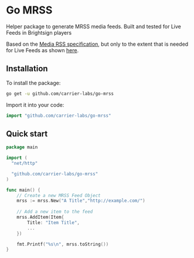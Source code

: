 # Go MRSS

Helper package to generate MRSS media feeds. Built and tested for Live Feeds in Brightsign players

Based on the [Media RSS specification](http://search.yahoo.com/mrss/), but only to the extent that is needed for Live Feeds as shown [here](https://support.brightsign.biz/hc/en-us/articles/218067267-Supported-Media-RSS-feeds).

## Installation

To install the package:

```sh
go get -u github.com/carrier-labs/go-mrss
```
Import it into your code:

```go
import "github.com/carrier-labs/go-mrss"
```

## Quick start


```go
package main

import (
  "net/http"

  "github.com/carrier-labs/go-mrss"
)

func main() {
    // Create a new MRSS Feed Object
    mrss := mrss.New("A Title","http://example.com/")
  
    // Add a new item to the feed
    mrss.AddItem(Item{
        Title: "Item Title",
        ...
    })

    fmt.Printf("%s\n", mrss.toString())
}
```
